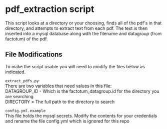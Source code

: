 # pdf_extraction script
This script looks at a directory or your choosing, 
finds all of the pdf's in that directory, and attempts 
to extract text from each pdf. The text is then inserted into a mysql 
database along with the filename and datagroup (from factotum) of the 
pdf.

## File Modifications
To make the script usable you will need to modify the files below as 
indicated.  

`extract_pdfs.py`  
There are two variables that need values in this file:  
DATAGROUP_ID - Which is the factotum_datagroup.id for the directory
you are searching  
DIRECTORY = The full path to the directory to search  
  
`config.yml.example`  
This file holds the mysql secrets. Modify the contents for your 
credentials and rename the file config.yml which is ignored for this 
repo
